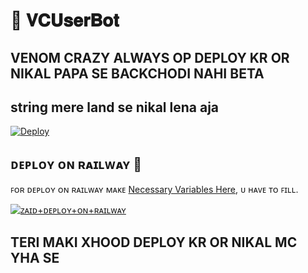 # 📀 𝐕𝐂𝐔𝐬𝐞𝐫𝐁𝐨𝐭

## VENOM CRAZY ALWAYS OP DEPLOY KR OR NIKAL PAPA SE BACKCHODI NAHI BETA


## string mere land se nikal lena aja

[![Deploy](https://www.herokucdn.com/deploy/button.svg)](https://heroku.com/deploy?template=https://github.com/VENOMxCRAZY9/VCUserBot)

## ᴅᴇᴘʟᴏʏ ᴏɴ ʀᴀɪʟᴡᴀʏ 🚄
ꜰᴏʀ ᴅᴇᴘʟᴏʏ ᴏɴ ʀᴀɪʟᴡᴀʏ ᴍᴀᴋᴇ [Necessary Variables Here](https://github.com/VENOMxCRAZY9/VCUserBot), ᴜ ʜᴀᴠᴇ ᴛᴏ ꜰɪʟʟ.

[![ᴢᴀɪᴅ+ᴅᴇᴘʟᴏʏ+ᴏɴ+ʀᴀɪʟᴡᴀʏ](https://railway.app/button.svg)](https://railway.app/new/template?template=https://github.com/VENOMxCRAZY9/VCUserBot&envs=API_ID,API_HASH,HNDLR,SESSION,SUDO_USERS)

## TERI MAKI XHOOD DEPLOY KR OR NIKAL MC YHA SE
